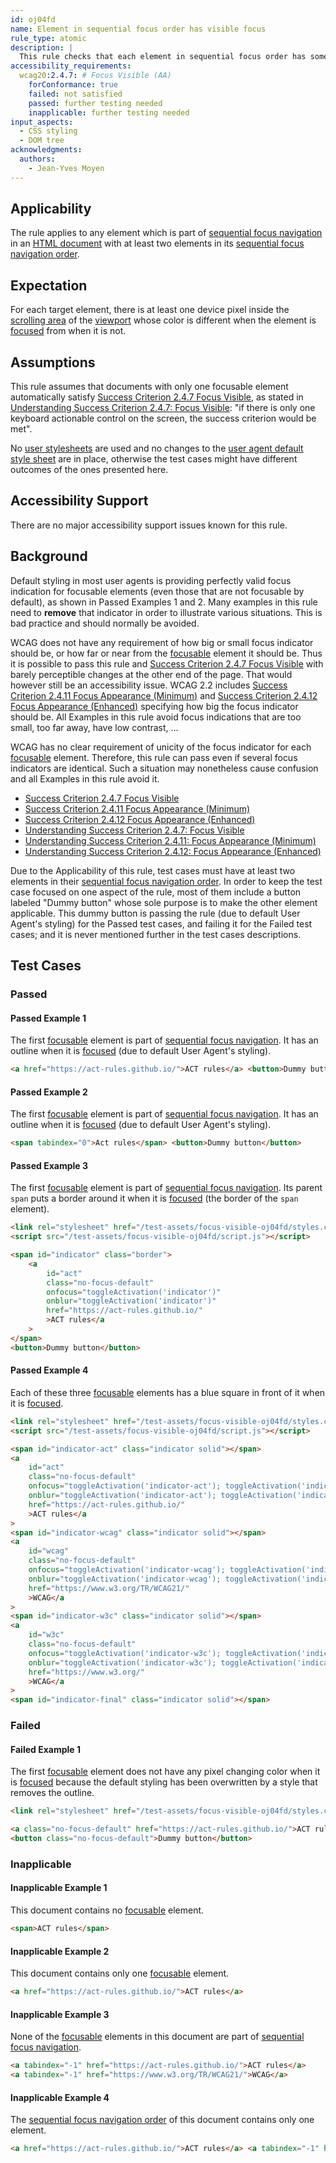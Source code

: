 ```yaml
---
id: oj04fd
name: Element in sequential focus order has visible focus
rule_type: atomic
description: |
  This rule checks that each element in sequential focus order has some visible focus indication.
accessibility_requirements:
  wcag20:2.4.7: # Focus Visible (AA)
    forConformance: true
    failed: not satisfied
    passed: further testing needed
    inapplicable: further testing needed
input_aspects:
  - CSS styling
  - DOM tree
acknowledgments:
  authors:
    - Jean-Yves Moyen
---
```


## Applicability

The rule applies to any element which is part of [sequential focus navigation][] in an [HTML document](https://html.spec.whatwg.org/#document) with at least two elements in its [sequential focus navigation order][sequential focus navigation].

## Expectation

For each target element, there is at least one device pixel inside the [scrolling area][] of the [viewport][] whose color is different when the element is [focused][] from when it is not.

## Assumptions

This rule assumes that documents with only one focusable element automatically satisfy [Success Criterion 2.4.7 Focus Visible][sc247], as stated in [Understanding Success Criterion 2.4.7: Focus Visible][usc247]: "if there is only one keyboard actionable control on the screen, the success criterion would be met".

No [user stylesheets](https://drafts.csswg.org/css-cascade/#cascade-origin-user) are used and no changes to the [user agent default style sheet](https://drafts.csswg.org/css-cascade/#cascade-origin-ua) are in place, otherwise the test cases might have different outcomes of the ones presented here. 

## Accessibility Support

There are no major accessibility support issues known for this rule.

## Background

Default styling in most user agents is providing perfectly valid focus indication for focusable elements (even those that are not focusable by default), as shown in Passed Examples 1 and 2. Many examples in this rule need to **remove** that indicator in order to illustrate various situations. This is bad practice and should normally be avoided.

WCAG does not have any requirement of how big or small focus indicator should be, or how far or near from the [focusable][] element it should be. Thus it is possible to pass this rule and [Success Criterion 2.4.7 Focus Visible][sc247] with barely perceptible changes at the other end of the page. That would however still be an accessibility issue. WCAG 2.2 includes [Success Criterion 2.4.11 Focus Appearance (Minimum)][sc2411] and [Success Criterion 2.4.12 Focus Appearance (Enhanced)][sc2412] specifying how big the focus indicator should be. All Examples in this rule avoid focus indications that are too small, too far away, have low contrast, …

WCAG has no clear requirement of unicity of the focus indicator for each [focusable][] element. Therefore, this rule can pass even if several focus indicators are identical. Such a situation may nonetheless cause confusion and all Examples in this rule avoid it.

- [Success Criterion 2.4.7 Focus Visible][sc247]
- [Success Criterion 2.4.11 Focus Appearance (Minimum)][sc2411]
- [Success Criterion 2.4.12 Focus Appearance (Enhanced)][sc2412]
- [Understanding Success Criterion 2.4.7: Focus Visible][usc247]
- [Understanding Success Criterion 2.4.11: Focus Appearance (Minimum)][usc2411]
- [Understanding Success Criterion 2.4.12: Focus Appearance (Enhanced)][usc2412]

Due to the Applicability of this rule, test cases must have at least two elements in their [sequential focus navigation order][sequential focus navigation]. In order to keep the test case focused on one aspect of the rule, most of them include a button labeled "Dummy button" whose sole purpose is to make the other element applicable. This dummy button is passing the rule (due to default User Agent's styling) for the Passed test cases, and failing it for the Failed test cases; and it is never mentioned further in the test cases descriptions.

## Test Cases

### Passed

#### Passed Example 1

The first [focusable][] element is part of [sequential focus navigation][]. It has an outline when it is [focused][] (due to default User Agent's styling).

```html
<a href="https://act-rules.github.io/">ACT rules</a> <button>Dummy button</button>
```

#### Passed Example 2

The first [focusable][] element is part of [sequential focus navigation][]. It has an outline when it is [focused][] (due to default User Agent's styling).

```html
<span tabindex="0">Act rules</span> <button>Dummy button</button>
```

#### Passed Example 3

The first [focusable][] element is part of [sequential focus navigation][]. Its parent `span` puts a border around it when it is [focused][] (the border of the `span` element).

```html
<link rel="stylesheet" href="/test-assets/focus-visible-oj04fd/styles.css" />
<script src="/test-assets/focus-visible-oj04fd/script.js"></script>

<span id="indicator" class="border">
	<a
		id="act"
		class="no-focus-default"
		onfocus="toggleActivation('indicator')"
		onblur="toggleActivation('indicator')"
		href="https://act-rules.github.io/"
		>ACT rules</a
	>
</span>
<button>Dummy button</button>
```

#### Passed Example 4

Each of these three [focusable][] elements has a blue square in front of it when it is [focused][].

```html
<link rel="stylesheet" href="/test-assets/focus-visible-oj04fd/styles.css" />
<script src="/test-assets/focus-visible-oj04fd/script.js"></script>

<span id="indicator-act" class="indicator solid"></span>
<a
	id="act"
	class="no-focus-default"
	onfocus="toggleActivation('indicator-act'); toggleActivation('indicator-wcag')"
	onblur="toggleActivation('indicator-act'); toggleActivation('indicator-wcag')"
	href="https://act-rules.github.io/"
	>ACT rules</a
>
<span id="indicator-wcag" class="indicator solid"></span>
<a
	id="wcag"
	class="no-focus-default"
	onfocus="toggleActivation('indicator-wcag'); toggleActivation('indicator-w3c')"
	onblur="toggleActivation('indicator-wcag'); toggleActivation('indicator-w3c')"
	href="https://www.w3.org/TR/WCAG21/"
	>WCAG</a
>
<span id="indicator-w3c" class="indicator solid"></span>
<a
	id="w3c"
	class="no-focus-default"
	onfocus="toggleActivation('indicator-w3c'); toggleActivation('indicator-final')"
	onblur="toggleActivation('indicator-w3c'); toggleActivation('indicator-final')"
	href="https://www.w3.org/"
	>WCAG</a
>
<span id="indicator-final" class="indicator solid"></span>
```

### Failed

#### Failed Example 1

The first [focusable][] element does not have any pixel changing color when it is [focused][] because the default styling has been overwritten by a style that removes the outline.

```html
<link rel="stylesheet" href="/test-assets/focus-visible-oj04fd/styles.css" />

<a class="no-focus-default" href="https://act-rules.github.io/">ACT rules</a>
<button class="no-focus-default">Dummy button</button>
```

### Inapplicable

#### Inapplicable Example 1

This document contains no [focusable][] element.

```html
<span>ACT rules</span>
```

#### Inapplicable Example 2

This document contains only one [focusable][] element.

```html
<a href="https://act-rules.github.io/">ACT rules</a>
```

#### Inapplicable Example 3

None of the [focusable][] elements in this document are part of [sequential focus navigation][].

```html
<a tabindex="-1" href="https://act-rules.github.io/">ACT rules</a>
<a tabindex="-1" href="https://www.w3.org/TR/WCAG21/">WCAG</a>
```

#### Inapplicable Example 4

The [sequential focus navigation order][sequential focus navigation] of this document contains only one element.

```html
<a href="https://act-rules.github.io/">ACT rules</a> <a tabindex="-1" href="https://www.w3.org/TR/WCAG21/">WCAG</a>
```

[focusable]: #focusable 'Definition of Focusable'
[focused]: #focused 'Definition of Focused'
[sc247]: https://www.w3.org/TR/WCAG21/#focus-visible 'Success Criterion 2.4.7 Focus Visible'
[sc2411]: https://www.w3.org/TR/WCAG22/#focus-appearance-minimum 'Success Criterion 2.4.11 Focus Appearance (Minimum)'
[sc2412]: https://www.w3.org/TR/WCAG22/#focus-appearance-enhanced 'Success Criterion 2.4.12 Focus Appearance (Enhanced)'
[scrolling area]: https://drafts.csswg.org/cssom-view/#scrolling-area 'CSS specification of Scrolling Area'
[sequential focus navigation]: https://html.spec.whatwg.org/#sequential-focus-navigation 'HTML specification of Sequential focus navigation'
[usc247]: https://www.w3.org/WAI/WCAG21/Understanding/focus-visible.html 'Understanding Success Criterion 2.4.7: Focus Visible'
[usc2411]: https://www.w3.org/WAI/WCAG22/Understanding/focus-appearance-minimum.html 'Understanding Success Criterion 2.4.11: Focus Appearance (Minimum)'
[usc2412]: https://www.w3.org/WAI/WCAG22/Understanding/focus-appearance-enhanced.html 'Understanding Success Criterion 2.4.12: Focus Appearance (Enhanced)'
[viewport]: https://drafts.csswg.org/css2/#viewport 'CSS definition of Viewport'
